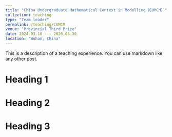 ```yaml
---
title: "China Undergraduate Mathematical Contest in Modelling（CUMCM）"
collection: teaching
type: "Team leader"
permalink: /teaching/CUMCM
venue: "Provincial Third Prize"
date: 2024-03-10 --- 2026-03-30
location: "Wuhan, China"
---
```


This is a description of a teaching experience. You can use markdown like any other post.

Heading 1
======

Heading 2
======

Heading 3
======
